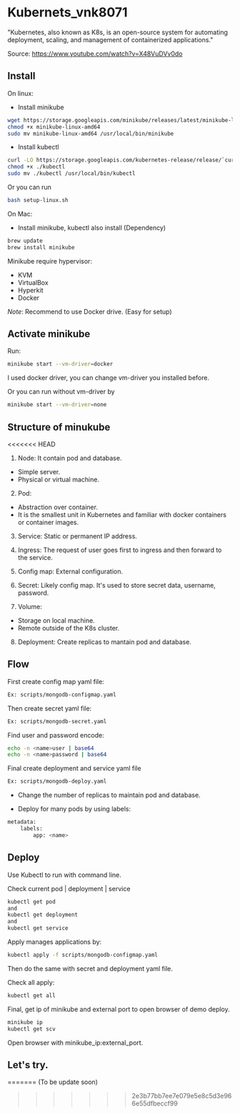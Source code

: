 # Kubernets_vnk8071

"Kubernetes, also known as K8s, is an open-source system for automating deployment, scaling, and management of containerized applications."

Source: https://www.youtube.com/watch?v=X48VuDVv0do

## Install
On linux:
- Install minikube
```bash
wget https://storage.googleapis.com/minikube/releases/latest/minikube-linux-amd64
chmod +x minikube-linux-amd64
sudo mv minikube-linux-amd64 /usr/local/bin/minikube
```

- Install kubectl
```bash
curl -LO https://storage.googleapis.com/kubernetes-release/release/`curl -s https://storage.googleapis.com/kubernetes-release/release/stable.txt`/bin/linux/amd64/kubectl
chmod +x ./kubectl
sudo mv ./kubectl /usr/local/bin/kubectl
```
Or you can run
```bash
bash setup-linux.sh
```

On Mac:
- Install minikube, kubectl also install (Dependency)
```bash
brew update
brew install minikube
```

Minikube require hypervisor:
- KVM
- VirtualBox
- Hyperkit
- Docker 

*Note*: Recommend to use Docker drive. (Easy for setup)

## Activate minikube
Run:
```bash
minikube start --vm-driver=docker
```
I used docker driver, you can change vm-driver you installed before.

Or you can run without vm-driver by
```bash
minikube start --vm-driver=none
```
## Structure of minukube
<<<<<<< HEAD
1. Node: It contain pod and database.
- Simple server.
- Physical or virtual machine.

2. Pod: 
- Abstraction over container. 
- It is the smallest unit in Kubernetes and familiar with docker containers or container images. 

3. Service: Static or permanent IP address.

4. Ingress: The request of user goes first to ingress and then forward to the service.

5. Config map: External configuration.

6. Secret: Likely config map. It's used to store secret data, username, password. 

7. Volume:
- Storage on local machine.
- Remote outside of the K8s cluster.

8. Deployment: Create replicas to mantain pod and database.

## Flow
First create config map yaml file:
```bash
Ex: scripts/mongodb-configmap.yaml
```

Then create secret yaml file:
```bash
Ex: scripts/mongodb-secret.yaml
```
Find user and password encode:
```bash
echo -n <name>user | base64
echo -n <name>password | base64
```

Final create deployment and service yaml file
```bash
Ex: scripts/mongodb-deploy.yaml
```
- Change the number of replicas to maintain pod and database.

- Deploy for many pods by using labels:
```bash
metadata:
    labels:
        app: <name>
```

## Deploy
Use Kubectl to run with command line.

Check current pod | deployment | service
```bash
kubectl get pod
and 
kubectl get deployment
and 
kubectl get service
```

Apply manages applications by:
```bash
kubectl apply -f scripts/mongodb-configmap.yaml
```
Then do the same with secret and deployment yaml file.

Check all apply:
```bash
kubectl get all
```

Final, get ip of minikube and external port to open browser of demo deploy.
```bash
minikube ip
kubectl get scv
```

Open browser with minikube_ip:external_port.

## Let's try.
=======
(To be update soon)
>>>>>>> 2e3b77bb7ee7e079e5e8c5d3e966e55dfbeccf99
